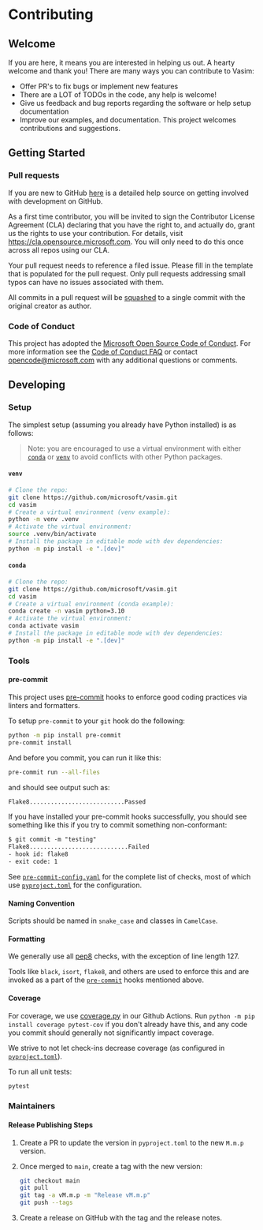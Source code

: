 # Contributing

## Welcome

If you are here, it means you are interested in helping us out. A hearty welcome and thank you! There are many ways you can contribute to Vasim:

* Offer PR's to fix bugs or implement new features
* There are a LOT of TODOs in the code, any help is welcome!
* Give us feedback and bug reports regarding the software or help setup documentation
* Improve our examples, and documentation.
This project welcomes contributions and suggestions.

## Getting Started

### Pull requests

If you are new to GitHub [here](https://help.github.com/categories/collaborating-with-issues-and-pull-requests/) is a detailed help source on getting involved with development on GitHub.

As a first time contributor, you will be invited to sign the Contributor License Agreement (CLA) declaring that you have the right to, and actually do, grant us
the rights to use your contribution. For details, visit <https://cla.opensource.microsoft.com>. You will only need to do this once across all repos using our CLA.

Your pull request needs to reference a filed issue. Please fill in the template that is populated for the pull request. Only pull requests addressing small typos can have no issues associated with them.

All commits in a pull request will be [squashed](https://github.blog/2016-04-01-squash-your-commits/) to a single commit with the original creator as author.

### Code of Conduct

This project has adopted the [Microsoft Open Source Code of Conduct](https://opensource.microsoft.com/codeofconduct/).
For more information see the [Code of Conduct FAQ](https://opensource.microsoft.com/codeofconduct/faq/) or
contact [opencode@microsoft.com](mailto:opencode@microsoft.com) with any additional questions or comments.

## Developing

### Setup

The simplest setup (assuming you already have Python installed) is as follows:

> Note: you are encouraged to use a virtual environment with either [`conda`](https://docs.anaconda.com/miniconda/) or [`venv`](https://docs.python.org/3/library/venv.html) to avoid conflicts with other Python packages.

#### `venv`

```sh
# Clone the repo:
git clone https://github.com/microsoft/vasim.git
cd vasim
# Create a virtual environment (venv example):
python -m venv .venv
# Activate the virtual environment:
source .venv/bin/activate
# Install the package in editable mode with dev dependencies:
python -m pip install -e ".[dev]"
```

#### `conda`

```sh
# Clone the repo:
git clone https://github.com/microsoft/vasim.git
cd vasim
# Create a virtual environment (conda example):
conda create -n vasim python=3.10
# Activate the virtual environment:
conda activate vasim
# Install the package in editable mode with dev dependencies:
python -m pip install -e ".[dev]"
```

### Tools

#### pre-commit

This project uses [pre-commit](https://pre-commit.com/) hooks to enforce good coding practices via linters and formatters.

To setup `pre-commit` to your `git` hook do the following:

```sh
python -m pip install pre-commit
pre-commit install
```

And before you commit, you can run it like this:

```sh
pre-commit run --all-files
```

and should see output such as:

```txt
Flake8...........................Passed
```

If you have installed your pre-commit hooks successfully, you should see something like this if you try to commit something non-conformant:

```txt
$ git commit -m "testing"
Flake8............................Failed
- hook id: flake8
- exit code: 1
```

See [`pre-commit-config.yaml`](./.pre-commit-config.yaml) for the complete list of checks, most of which use [`pyproject.toml`](./pyproject.toml) for the configuration.

#### Naming Convention

Scripts should be named in `snake_case` and classes in `CamelCase`.

#### Formatting

We generally use all [pep8](https://peps.python.org/pep-0008/) checks, with the exception of line length 127.

Tools like `black`, `isort`, `flake8`, and others are used to enforce this and are invoked as a part of the [`pre-commit`](#pre-commit) hooks mentioned above.

#### Coverage

For coverage, we use [coverage.py](https://coverage.readthedocs.io/en/) in our Github Actions.
Run  `python -m pip install coverage pytest-cov` if you don't already have this, and any code you commit should generally not significantly impact coverage.

We strive to not let check-ins decrease coverage (as configured in [`pyproject.toml`](./pyproject.toml)).

To run all unit tests:

```sh
pytest
```

### Maintainers

#### Release Publishing Steps

1. Create a PR to update the version in `pyproject.toml` to the new `M.m.p` version.
2. Once merged to `main`, create a tag with the new version:

    ```sh
    git checkout main
    git pull
    git tag -a vM.m.p -m "Release vM.m.p"
    git push --tags
    ```

3. Create a release on GitHub with the tag and the release notes.
